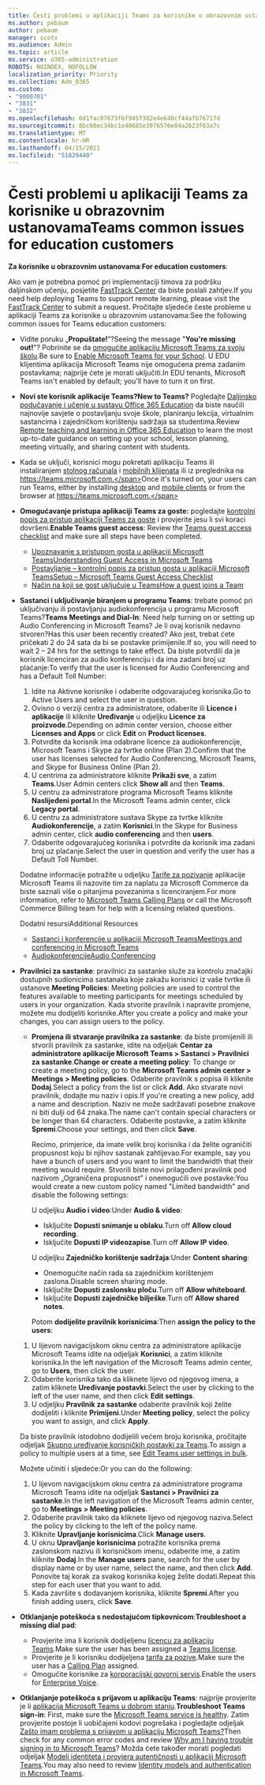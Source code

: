 ```yaml
---
title: Česti problemi u aplikaciji Teams za korisnike u obrazovnim ustanovama
ms.author: pebaum
author: pebaum
manager: scotv
ms.audience: Admin
ms.topic: article
ms.service: o365-administration
ROBOTS: NOINDEX, NOFOLLOW
localization_priority: Priority
ms.collection: Adm_O365
ms.custom:
- "9000701"
- "3831"
- "3832"
ms.openlocfilehash: 6d1fac07673f6f945f382e4e640cf44afb76717d
ms.sourcegitcommit: 8bc60ec34bc1e40685e3976576e04a2623f63a7c
ms.translationtype: MT
ms.contentlocale: hr-HR
ms.lasthandoff: 04/15/2021
ms.locfileid: "51829440"
---
```

# <a name="teams-common-issues-for-education-customers"></a><span data-ttu-id="02f08-102">Česti problemi u aplikaciji Teams za korisnike u obrazovnim ustanovama</span><span class="sxs-lookup"><span data-stu-id="02f08-102">Teams common issues for education customers</span></span>

<span data-ttu-id="02f08-103">**Za korisnike u obrazovnim ustanovama**:</span><span class="sxs-lookup"><span data-stu-id="02f08-103">**For education customers**:</span></span>

<span data-ttu-id="02f08-104">Ako vam je potrebna pomoć pri implementaciji timova za podršku daljinskom učenju, posjetite [FastTrack Center](https://www.microsoft.com/fasttrack) da biste poslali zahtjev.</span><span class="sxs-lookup"><span data-stu-id="02f08-104">If you need help deploying Teams to support remote learning, please visit the [FastTrack Center](https://www.microsoft.com/fasttrack) to submit a request.</span></span> <span data-ttu-id="02f08-105">Pročitajte sljedeće česte probleme u aplikaciji Teams za korisnike u obrazovnim ustanovama:</span><span class="sxs-lookup"><span data-stu-id="02f08-105">See the following common issues for Teams education customers:</span></span>

- <span data-ttu-id="02f08-106">Vidite poruku „**Propuštate!**”?</span><span class="sxs-lookup"><span data-stu-id="02f08-106">Seeing the message "**You're missing out!**"?</span></span> <span data-ttu-id="02f08-107">Pobrinite se da [omogućite aplikaciju Microsoft Teams za svoju školu](https://docs.microsoft.com/microsoft-365/education/intune-edu-trial/enable-microsoft-teams).</span><span class="sxs-lookup"><span data-stu-id="02f08-107">Be sure to [Enable Microsoft Teams for your School](https://docs.microsoft.com/microsoft-365/education/intune-edu-trial/enable-microsoft-teams).</span></span> <span data-ttu-id="02f08-108">U EDU klijentima aplikacija Microsoft Teams nije omogućena prema zadanim postavkama; najprije ćete je morati uključiti.</span><span class="sxs-lookup"><span data-stu-id="02f08-108">In EDU tenants, Microsoft Teams isn't enabled by default; you'll have to turn it on first.</span></span>

- <span data-ttu-id="02f08-109">**Novi ste korisnik aplikacije Teams?**</span><span class="sxs-lookup"><span data-stu-id="02f08-109">**New to Teams?**</span></span> <span data-ttu-id="02f08-110">Pogledajte [Daljinsko podučavanje i učenje u sustavu Office 365 Education](https://support.office.com/article/remote-teaching-and-learning-in-office-365-education-f651ccae-7b65-478b-8366-51bb884025c4) da biste naučili najnovije savjete o postavljanju svoje škole, planiranju lekcija, virtualnim sastancima i zajedničkom korištenju sadržaja sa studentima.</span><span class="sxs-lookup"><span data-stu-id="02f08-110">Review [Remote teaching and learning in Office 365 Education](https://support.office.com/article/remote-teaching-and-learning-in-office-365-education-f651ccae-7b65-478b-8366-51bb884025c4) to learn the most up-to-date guidance on setting up your school, lesson planning, meeting virtually, and sharing content with students.</span></span>

- <span data-ttu-id="02f08-111">Kada se uključi, korisnici mogu pokretati aplikaciju Teams ili instaliranjem [stolnog računala](https://docs.microsoft.com/MicrosoftTeams/get-clients#desktop-client) i [mobilnih klijenata](https://docs.microsoft.com/MicrosoftTeams/get-clients#mobile-clients) ili iz preglednika na https://teams.microsoft.com.</span><span class="sxs-lookup"><span data-stu-id="02f08-111">Once it's turned on, your users can run Teams, either by installing [desktop](https://docs.microsoft.com/MicrosoftTeams/get-clients#desktop-client) and [mobile clients](https://docs.microsoft.com/MicrosoftTeams/get-clients#mobile-clients) or from the browser at https://teams.microsoft.com.</span></span>

- <span data-ttu-id="02f08-112">**Omogućavanje pristupa aplikaciji Teams za goste:** pogledajte [kontrolni popis za pristup aplikaciji Teams za goste](https://docs.microsoft.com/microsoftteams/guest-access-checklist) i provjerite jesu li svi koraci dovršeni.</span><span class="sxs-lookup"><span data-stu-id="02f08-112">**Enable Teams guest access**: Review the [Teams guest access checklist](https://docs.microsoft.com/microsoftteams/guest-access-checklist) and make sure all steps have been completed.</span></span>
    - [<span data-ttu-id="02f08-113">Upoznavanje s pristupom gosta u aplikaciji Microsoft Teams</span><span class="sxs-lookup"><span data-stu-id="02f08-113">Understanding Guest Access in Microsoft Teams</span></span>](https://docs.microsoft.com/microsoftteams/guest-access)
    - [<span data-ttu-id="02f08-114">Postavljanje – kontrolni popis za pristup gosta u aplikaciji Microsoft Teams</span><span class="sxs-lookup"><span data-stu-id="02f08-114">Setup – Microsoft Teams Guest Access Checklist</span></span>](https://docs.microsoft.com/microsoftteams/guest-access-checklist)
    - [<span data-ttu-id="02f08-115">Način na koji se gost uključuje u Teams</span><span class="sxs-lookup"><span data-stu-id="02f08-115">How a guest joins a Team</span></span>](https://docs.microsoft.com/microsoftteams/guest-joins)

- <span data-ttu-id="02f08-116">**Sastanci i uključivanje biranjem u programu Teams**: trebate pomoć pri uključivanju ili postavljanju audiokonferencija u programu Microsoft Teams?</span><span class="sxs-lookup"><span data-stu-id="02f08-116">**Teams Meetings and Dial-In**: Need help turning on or setting up Audio Conferencing in Microsoft Teams?</span></span> <span data-ttu-id="02f08-117">Je li ovaj korisnik nedavno stvoren?</span><span class="sxs-lookup"><span data-stu-id="02f08-117">Has this user been recently created?</span></span> <span data-ttu-id="02f08-118">Ako jest, trebat ćete pričekati 2 do 24 sata da bi se postavke primijenile.</span><span class="sxs-lookup"><span data-stu-id="02f08-118">If so, you will need to wait 2 – 24 hrs for the settings to take effect.</span></span> <span data-ttu-id="02f08-119">Da biste potvrdili da je korisnik licenciran za audio konferenciju i da ima zadani broj uz plaćanje:</span><span class="sxs-lookup"><span data-stu-id="02f08-119">To verify that the user is licensed for Audio Conferencing and has a Default Toll Number:</span></span>
    1. <span data-ttu-id="02f08-120">Idite na Aktivne korisnike i odaberite odgovarajućeg korisnika.</span><span class="sxs-lookup"><span data-stu-id="02f08-120">Go to Active Users and select the user in question.</span></span>
    2. <span data-ttu-id="02f08-121">Ovisno o verziji centra za administratore, odaberite ili **Licence i aplikacije** ili kliknite **Uređivanje** u odjeljku **Licence za proizvode**.</span><span class="sxs-lookup"><span data-stu-id="02f08-121">Depending on admin center version, choose either **Licenses and Apps** or click **Edit** on **Product licenses**.</span></span>
    3. <span data-ttu-id="02f08-122">Potvrdite da korisnik ima odabrane licence za audiokonferencije, Microsoft Teams i Skype za tvrtke online (Plan 2).</span><span class="sxs-lookup"><span data-stu-id="02f08-122">Confirm that the user has licenses selected for Audio Conferencing, Microsoft Teams, and Skype for Business Online (Plan 2).</span></span>
    4. <span data-ttu-id="02f08-123">U centrima za administratore kliknite **Prikaži sve**, a zatim **Teams**.</span><span class="sxs-lookup"><span data-stu-id="02f08-123">User Admin centers click **Show all** and then **Teams**.</span></span>
    5. <span data-ttu-id="02f08-124">U centru za administratore programa Microsoft Teams kliknite **Naslijeđeni portal**.</span><span class="sxs-lookup"><span data-stu-id="02f08-124">In the Microsoft Teams admin center, click **Legacy portal**.</span></span>
    6. <span data-ttu-id="02f08-125">U centru za administratore sustava Skype za tvrtke kliknite **Audiokonferencije**, a zatim **Korisnici**.</span><span class="sxs-lookup"><span data-stu-id="02f08-125">In the Skype for Business admin center, click **audio conferencing** and then **users**.</span></span>
    7. <span data-ttu-id="02f08-126">Odaberite odgovarajućeg korisnika i potvrdite da korisnik ima zadani broj uz plaćanje.</span><span class="sxs-lookup"><span data-stu-id="02f08-126">Select the user in question and verify the user has a Default Toll Number.</span></span>

    <span data-ttu-id="02f08-127">Dodatne informacije potražite u odjeljku [Tarife za pozivanje](https://docs.microsoft.com/microsoftteams/calling-plans-for-office-365) aplikacije Microsoft Teams ili nazovite tim za naplatu za Microsoft Commerce da biste saznali više o pitanjima povezanima s licenciranjem.</span><span class="sxs-lookup"><span data-stu-id="02f08-127">For more information, refer to [Microsoft Teams Calling Plans](https://docs.microsoft.com/microsoftteams/calling-plans-for-office-365) or call the Microsoft Commerce Billing team for help with a licensing related questions.</span></span>

    <span data-ttu-id="02f08-128">Dodatni resursi</span><span class="sxs-lookup"><span data-stu-id="02f08-128">Additional Resources</span></span>

    - [<span data-ttu-id="02f08-129">Sastanci i konferencije u aplikaciji Microsoft Teams</span><span class="sxs-lookup"><span data-stu-id="02f08-129">Meetings and conferencing in Microsoft Teams</span></span>](https://docs.microsoft.com/microsoftteams/deploy-meetings-microsoft-teams-landing-page)
    - [<span data-ttu-id="02f08-130">Audiokonferencije</span><span class="sxs-lookup"><span data-stu-id="02f08-130">Audio Conferencing</span></span>](https://docs.microsoft.com/microsoftteams/audio-conferencing-in-office-365)

- <span data-ttu-id="02f08-131">**Pravilnici za sastanke**: pravilnici za sastanke služe za kontrolu značajki dostupnih sudionicima sastanaka koje zakažu korisnici iz vaše tvrtke ili ustanove.</span><span class="sxs-lookup"><span data-stu-id="02f08-131">**Meeting Policies**: Meeting policies are used to control the features available to meeting participants for meetings scheduled by users in your organization.</span></span> <span data-ttu-id="02f08-132">Kada stvorite pravilnik i napravite promjene, možete mu dodijeliti korisnike.</span><span class="sxs-lookup"><span data-stu-id="02f08-132">After you create a policy and make your changes, you can assign users to the policy.</span></span>

    - <span data-ttu-id="02f08-133">**Promjena ili stvaranje pravilnika za sastanke**: da biste promijenili ili stvorili pravilnik za sastanke, idite na odjeljak **Centar za administratore aplikacije Microsoft Teams > Sastanci > Pravilnici za sastanke**.</span><span class="sxs-lookup"><span data-stu-id="02f08-133">**Change or create a meeting policy**: To change or create a meeting policy, go to the **Microsoft Teams admin center > Meetings > Meeting policies**.</span></span> <span data-ttu-id="02f08-134">Odaberite pravilnik s popisa ili kliknite **Dodaj**.</span><span class="sxs-lookup"><span data-stu-id="02f08-134">Select a policy from the list or click **Add**.</span></span> <span data-ttu-id="02f08-135">Ako stvarate novi pravilnik, dodajte mu naziv i opis.</span><span class="sxs-lookup"><span data-stu-id="02f08-135">If you're creating a new policy, add a name and description.</span></span> <span data-ttu-id="02f08-136">Naziv ne može sadržavati posebne znakove ni biti dulji od 64 znaka.</span><span class="sxs-lookup"><span data-stu-id="02f08-136">The name can't contain special characters or be longer than 64 characters.</span></span> <span data-ttu-id="02f08-137">Odaberite postavke, a zatim kliknite **Spremi**.</span><span class="sxs-lookup"><span data-stu-id="02f08-137">Choose your settings, and then click **Save**.</span></span> 
    
        <span data-ttu-id="02f08-138">Recimo, primjerice, da imate velik broj korisnika i da želite ograničiti propusnost koju bi njihov sastanak zahtijevao.</span><span class="sxs-lookup"><span data-stu-id="02f08-138">For example, say you have a bunch of users and you want to limit the bandwidth that their meeting would require.</span></span> <span data-ttu-id="02f08-139">Stvorili biste novi prilagođeni pravilnik pod nazivom „Ograničena propusnost” i onemogućili ove postavke:</span><span class="sxs-lookup"><span data-stu-id="02f08-139">You would create a new custom policy named "Limited bandwidth" and disable the following settings:</span></span>

        <span data-ttu-id="02f08-140">U odjeljku **Audio i video**:</span><span class="sxs-lookup"><span data-stu-id="02f08-140">Under **Audio & video**:</span></span>
        - <span data-ttu-id="02f08-141">Isključite **Dopusti snimanje u oblaku**.</span><span class="sxs-lookup"><span data-stu-id="02f08-141">Turn off **Allow cloud recording**.</span></span>
        - <span data-ttu-id="02f08-142">Isključite **Dopusti IP videozapise**.</span><span class="sxs-lookup"><span data-stu-id="02f08-142">Turn off **Allow IP video**.</span></span>

        <span data-ttu-id="02f08-143">U odjeljku **Zajedničko korištenje sadržaja**:</span><span class="sxs-lookup"><span data-stu-id="02f08-143">Under **Content sharing**:</span></span>

        - <span data-ttu-id="02f08-144">Onemogućite način rada sa zajedničkim korištenjem zaslona.</span><span class="sxs-lookup"><span data-stu-id="02f08-144">Disable screen sharing mode.</span></span>
        - <span data-ttu-id="02f08-145">Isključite **Dopusti zaslonsku ploču**.</span><span class="sxs-lookup"><span data-stu-id="02f08-145">Turn off **Allow whiteboard**.</span></span>
        - <span data-ttu-id="02f08-146">Isključite **Dopusti zajedničke bilješke**.</span><span class="sxs-lookup"><span data-stu-id="02f08-146">Turn off **Allow shared notes**.</span></span>

        <span data-ttu-id="02f08-147">Potom **dodijelite pravilnik korisnicima**:</span><span class="sxs-lookup"><span data-stu-id="02f08-147">Then **assign the policy to the users**:</span></span>

    1. <span data-ttu-id="02f08-148">U lijevom navigacijskom oknu centra za administratore aplikacije Microsoft Teams idite na odjeljak **Korisnici**, a zatim kliknite korisnika.</span><span class="sxs-lookup"><span data-stu-id="02f08-148">In the left navigation of the Microsoft Teams admin center, go to **Users**, then click the user.</span></span>
    2. <span data-ttu-id="02f08-149">Odaberite korisnika tako da kliknete lijevo od njegovog imena, a zatim kliknete **Uređivanje postavki**.</span><span class="sxs-lookup"><span data-stu-id="02f08-149">Select the user by clicking to the left of the user name, and then click **Edit settings**.</span></span>
    3. <span data-ttu-id="02f08-150">U odjeljku **Pravilnik za sastanke** odaberite pravilnik koji želite dodijeliti i kliknite **Primijeni**.</span><span class="sxs-lookup"><span data-stu-id="02f08-150">Under **Meeting policy**, select the policy you want to assign, and click **Apply**.</span></span>

    <span data-ttu-id="02f08-151">Da biste pravilnik istodobno dodijelili većem broju korisnika, pročitajte odjeljak [Skupno uređivanje korisničkih postavki za Teams](https://docs.microsoft.com/microsoftteams/edit-user-settings-in-bulk).</span><span class="sxs-lookup"><span data-stu-id="02f08-151">To assign a policy to multiple users at a time, see [Edit Teams user settings in bulk](https://docs.microsoft.com/microsoftteams/edit-user-settings-in-bulk).</span></span>

    <span data-ttu-id="02f08-152">Možete učiniti i sljedeće:</span><span class="sxs-lookup"><span data-stu-id="02f08-152">Or you can do the following:</span></span>
    1. <span data-ttu-id="02f08-153">U lijevom navigacijskom oknu centra za administratore programa Microsoft Teams idite na odjeljak **Sastanci > Pravilnici za sastanke**.</span><span class="sxs-lookup"><span data-stu-id="02f08-153">In the left navigation of the Microsoft Teams admin center, go to **Meetings > Meeting policies**.</span></span>
    2. <span data-ttu-id="02f08-154">Odaberite pravilnik tako da kliknete lijevo od njegovog naziva.</span><span class="sxs-lookup"><span data-stu-id="02f08-154">Select the policy by clicking to the left of the policy name.</span></span>
    3. <span data-ttu-id="02f08-155">Kliknite **Upravljanje korisnicima**.</span><span class="sxs-lookup"><span data-stu-id="02f08-155">Click **Manage users**.</span></span>
    4. <span data-ttu-id="02f08-156">U oknu **Upravljanje korisnicima** potražite korisnika prema zaslonskom nazivu ili korisničkom imenu, odaberite ime, a zatim kliknite **Dodaj**.</span><span class="sxs-lookup"><span data-stu-id="02f08-156">In the **Manage users** pane, search for the user by display name or by user name, select the name, and then click **Add**.</span></span> <span data-ttu-id="02f08-157">Ponovite taj korak za svakog korisnika kojeg želite dodati.</span><span class="sxs-lookup"><span data-stu-id="02f08-157">Repeat this step for each user that you want to add.</span></span>
    5. <span data-ttu-id="02f08-158">Kada završite s dodavanjem korisnika, kliknite **Spremi**.</span><span class="sxs-lookup"><span data-stu-id="02f08-158">After you finish adding users, click **Save**.</span></span>

- <span data-ttu-id="02f08-159">**Otklanjanje poteškoća s nedostajućom tipkovnicom**:</span><span class="sxs-lookup"><span data-stu-id="02f08-159">**Troubleshoot a missing dial pad**:</span></span>
    - <span data-ttu-id="02f08-160">Provjerite ima li korisnik dodijeljenu [licencu za aplikaciju Teams](https://docs.microsoft.com/MicrosoftTeams/assign-teams-licenses).</span><span class="sxs-lookup"><span data-stu-id="02f08-160">Make sure the user has been assigned a [Teams license](https://docs.microsoft.com/MicrosoftTeams/assign-teams-licenses).</span></span>
    - <span data-ttu-id="02f08-161">Provjerite je li korisniku dodijeljena [tarifa za pozive](https://docs.microsoft.com/MicrosoftTeams/calling-plan-landing-page).</span><span class="sxs-lookup"><span data-stu-id="02f08-161">Make sure the user has a [Calling Plan](https://docs.microsoft.com/MicrosoftTeams/calling-plan-landing-page) assigned.</span></span>
    - <span data-ttu-id="02f08-162">Omogućite korisnike za [korporacijski govorni servis](https://docs.microsoft.com/skypeforbusiness/skype-for-business-hybrid-solutions/plan-your-phone-system-cloud-pbx-solution/enable-users-for-enterprise-voice-online-and-phone-system-voicemail#to-enable-your-users-for-phone-system-in-office-365-voice-and-voicemail).</span><span class="sxs-lookup"><span data-stu-id="02f08-162">Enable the users for [Enterprise Voice](https://docs.microsoft.com/skypeforbusiness/skype-for-business-hybrid-solutions/plan-your-phone-system-cloud-pbx-solution/enable-users-for-enterprise-voice-online-and-phone-system-voicemail#to-enable-your-users-for-phone-system-in-office-365-voice-and-voicemail).</span></span>

- <span data-ttu-id="02f08-163">**Otklanjanje poteškoća s prijavom u aplikaciju Teams**: najprije provjerite je li [aplikacija Microsoft Teams u dobrom stanju](https://admin.microsoft.com/Adminportal/Home?source=applauncher#/servicehealth).</span><span class="sxs-lookup"><span data-stu-id="02f08-163">**Troubleshoot Teams sign-in**: First, make sure the [Microsoft Teams service is healthy](https://admin.microsoft.com/Adminportal/Home?source=applauncher#/servicehealth).</span></span> <span data-ttu-id="02f08-164">Zatim provjerite postoje li uobičajeni kodovi pogrešaka i pogledajte odjeljak [Zašto imam problema s prijavom u aplikaciju Microsoft Teams?](https://support.office.com/article/a02f683b-61a3-4008-9447-ee60c5593b0f)</span><span class="sxs-lookup"><span data-stu-id="02f08-164">Then check for any common error codes and review [Why am I having trouble signing in to Microsoft Teams](https://support.office.com/article/a02f683b-61a3-4008-9447-ee60c5593b0f)?</span></span> <span data-ttu-id="02f08-165">Možda ćete također morati pogledati odjeljak [Modeli identiteta i provjera autentičnosti u aplikaciji Microsoft Teams](https://docs.microsoft.com/MicrosoftTeams/identify-models-authentication).</span><span class="sxs-lookup"><span data-stu-id="02f08-165">You may also need to review [Identity models and authentication in Microsoft Teams](https://docs.microsoft.com/MicrosoftTeams/identify-models-authentication).</span></span>
